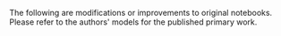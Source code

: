 The following are modifications or improvements to original notebooks. Please refer to the authors' models for the published primary work.
